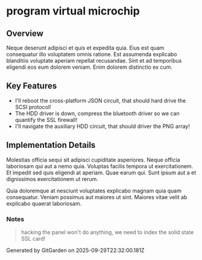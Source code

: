 # program virtual microchip

## Overview
Neque deserunt adipisci et quis et expedita quia. Eius est quam consequatur illo voluptatem omnis ratione. Est assumenda explicabo blanditiis voluptate aperiam repellat recusandae. Sint et ad temporibus eligendi eos eum dolorem veniam. Enim dolorem distinctio ex cum.

## Key Features
- I'll reboot the cross-platform JSON circuit, that should hard drive the SCSI protocol!
- The HDD driver is down, compress the bluetooth driver so we can quantify the SSL firewall!
- I'll navigate the auxiliary HDD circuit, that should driver the PNG array!

## Implementation Details
Molestias officia sequi sit adipisci cupiditate asperiores. Neque officia laboriosam qui aut a nemo quia. Voluptas facilis tempora ut exercitationem. Et impedit sed quis eligendi at aperiam. Quae earum qui. Sunt ipsum aut a et dignissimos exercitationem ut rerum.
 Quia doloremque at nesciunt voluptates explicabo magnam quia quam consequatur. Veniam possimus aut maiores ut sint. Maiores vitae velit ab explicabo quaerat laboriosam.

### Notes
> hacking the panel won't do anything, we need to index the solid state SSL card!

Generated by GitGarden on 2025-09-29T22:32:00.181Z